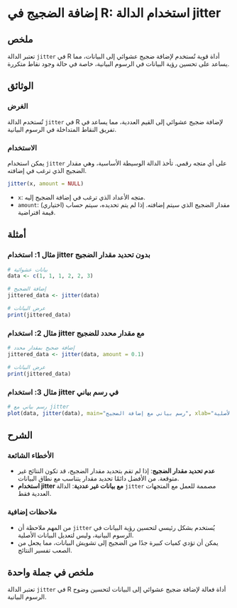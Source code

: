 <!--
Meta Description: # إضافة الضجيج في R: استخدام الدالة jitter ## ملخص تعتبر الدالة `jitter` في R أداة قوية تُستخدم لإضافة ضجيج عشوائي إلى البيانات، مما يساعد على تحسين ر...
Meta Keywords: jitter, الضجيج, البيانات, مقدار, استخدام
-->

# إضافة الضجيج في R: استخدام الدالة jitter

## ملخص
تعتبر الدالة `jitter` في R أداة قوية تُستخدم لإضافة ضجيج عشوائي إلى البيانات، مما يساعد على تحسين رؤية البيانات في الرسوم البيانية، خاصة في حالة وجود نقاط متكررة.

## الوثائق
### الغرض
تُستخدم الدالة `jitter` في R لإضافة ضجيج عشوائي إلى القيم العددية، مما يساعد في تفريق النقاط المتداخلة في الرسوم البيانية.

### الاستخدام
يمكن استخدام `jitter` على أي متجه رقمي. تأخذ الدالة الوسيطة الأساسية، وهي مقدار الضجيج الذي ترغب في إضافته.

```R
jitter(x, amount = NULL)
```
- `x`: متجه الأعداد الذي ترغب في إضافة الضجيج إليه.
- `amount`: (اختياري) مقدار الضجيج الذي سيتم إضافته. إذا لم يتم تحديده، سيتم حساب قيمة افتراضية.

## أمثلة
### مثال 1: استخدام jitter بدون تحديد مقدار الضجيج
```R
# بيانات عشوائية
data <- c(1, 1, 1, 2, 2, 3)

# إضافة الضجيج
jittered_data <- jitter(data)

# عرض البيانات
print(jittered_data)
```

### مثال 2: استخدام jitter مع مقدار محدد للضجيج
```R
# إضافة ضجيج بمقدار محدد
jittered_data <- jitter(data, amount = 0.1)

# عرض البيانات
print(jittered_data)
```

### مثال 3: استخدام jitter في رسم بياني
```R
# رسم بياني مع jitter
plot(data, jitter(data), main="رسم بياني مع إضافة الضجيج", xlab="القيم الأصلية", ylab="القيم مع الضجيج")
```

## الشرح
### الأخطاء الشائعة
- **عدم تحديد مقدار الضجيج**: إذا لم تقم بتحديد مقدار الضجيج، قد تكون النتائج غير متوقعة. من الأفضل دائمًا تحديد مقدار يتناسب مع نطاق البيانات.
- **استخدام jitter مع بيانات غير عددية**: الدالة `jitter` مصممة للعمل مع المتجهات العددية فقط.

### ملاحظات إضافية
- من المهم ملاحظة أن `jitter` يُستخدم بشكل رئيسي لتحسين رؤية البيانات في الرسوم البيانية، وليس لتعديل البيانات الأصلية.
- يمكن أن تؤدي كميات كبيرة جدًا من الضجيج إلى تشويش البيانات، مما يجعل من الصعب تفسير النتائج.

## ملخص في جملة واحدة
تعتبر الدالة `jitter` في R أداة فعالة لإضافة ضجيج عشوائي إلى البيانات لتحسين وضوح الرسوم البيانية.